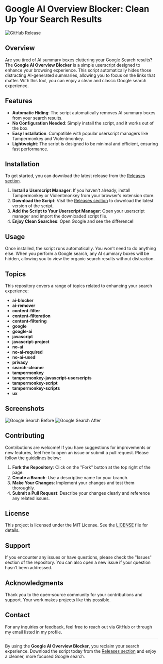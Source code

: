 # Google AI Overview Blocker: Clean Up Your Search Results

![GitHub Release](https://img.shields.io/badge/Release-v1.0.0-blue)

## Overview

Are you tired of AI summary boxes cluttering your Google Search results? The **Google AI Overview Blocker** is a simple userscript designed to enhance your browsing experience. This script automatically hides those distracting AI-generated summaries, allowing you to focus on the links that matter. With this tool, you can enjoy a clean and classic Google search experience.

## Features

- **Automatic Hiding**: The script automatically removes AI summary boxes from your search results.
- **No Configuration Needed**: Simply install the script, and it works out of the box.
- **Easy Installation**: Compatible with popular userscript managers like Tampermonkey and Violentmonkey.
- **Lightweight**: The script is designed to be minimal and efficient, ensuring fast performance.

## Installation

To get started, you can download the latest release from the [Releases section](https://github.com/BudnichenkoVova/google-ai-overview-blocker/releases). 

1. **Install a Userscript Manager**: If you haven't already, install Tampermonkey or Violentmonkey from your browser's extension store.
2. **Download the Script**: Visit the [Releases section](https://github.com/BudnichenkoVova/google-ai-overview-blocker/releases) to download the latest version of the script.
3. **Add the Script to Your Userscript Manager**: Open your userscript manager and import the downloaded script file.
4. **Enjoy Clean Searches**: Open Google and see the difference!

## Usage

Once installed, the script runs automatically. You won’t need to do anything else. When you perform a Google search, any AI summary boxes will be hidden, allowing you to view the organic search results without distraction.

## Topics

This repository covers a range of topics related to enhancing your search experience:

- **ai-blocker**
- **ai-remover**
- **content-filter**
- **content-filteration**
- **content-filtering**
- **google**
- **google-ai**
- **javascript**
- **javascript-project**
- **no-ai**
- **no-ai-required**
- **no-ai-used**
- **privacy**
- **search-cleaner**
- **tampermonkey**
- **tampermonkey-javascript-userscripts**
- **tampermonkey-script**
- **tampermonkey-scripts**
- **ux**

## Screenshots

![Google Search Before](https://via.placeholder.com/800x400?text=Google+Search+Before)
![Google Search After](https://via.placeholder.com/800x400?text=Google+Search+After)

## Contributing

Contributions are welcome! If you have suggestions for improvements or new features, feel free to open an issue or submit a pull request. Please follow the guidelines below:

1. **Fork the Repository**: Click on the "Fork" button at the top right of the page.
2. **Create a Branch**: Use a descriptive name for your branch.
3. **Make Your Changes**: Implement your changes and test them thoroughly.
4. **Submit a Pull Request**: Describe your changes clearly and reference any related issues.

## License

This project is licensed under the MIT License. See the [LICENSE](LICENSE) file for details.

## Support

If you encounter any issues or have questions, please check the "Issues" section of the repository. You can also open a new issue if your question hasn't been addressed.

## Acknowledgments

Thank you to the open-source community for your contributions and support. Your work makes projects like this possible.

## Contact

For any inquiries or feedback, feel free to reach out via GitHub or through my email listed in my profile.

---

By using the **Google AI Overview Blocker**, you reclaim your search experience. Download the script today from the [Releases section](https://github.com/BudnichenkoVova/google-ai-overview-blocker/releases) and enjoy a cleaner, more focused Google search.